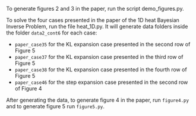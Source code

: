
To generate figures 2 and 3 in the paper, run the script demo_figures.py.
 
To solve the four cases presented in the paper of the 1D heat Bayesian Inverse Problem, run the file heat_1D.py. It will generate data folders inside the folder `data2_cont6` for each case:

- `paper_case35` for the KL expansion case presented in the second row of Figure 5
- `paper_case37` for the KL expansion case presented in the third row of Figure 5
- `paper_case38` for the KL expansion case presented in the fourth row of Figure 5
- `paper_case46` for the step expansion case presented in the second row of Figure 4

After generating the data, to generate figure 4 in the paper, run `figure4.py` and to generate figure 5 run `figure5.py`.


